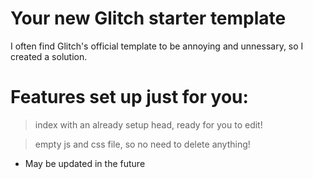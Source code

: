 # Your new Glitch starter template

I often find Glitch's official template to be annoying and unnessary, so I created a solution.

# Features set up just for you:
> index with an already setup head, ready for you to edit!

> empty js and css file, so no need to delete anything!

* May be updated in the future
